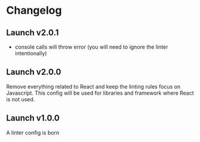 # Changelog

## Launch v2.0.1

- console calls will throw error (you will need to ignore the linter intentionally)

## Launch v2.0.0

Remove everything related to React and keep the linting rules focus on Javascript. This config will be used for libraries and framework where React is not used.

## Launch v1.0.0

A linter config is born
